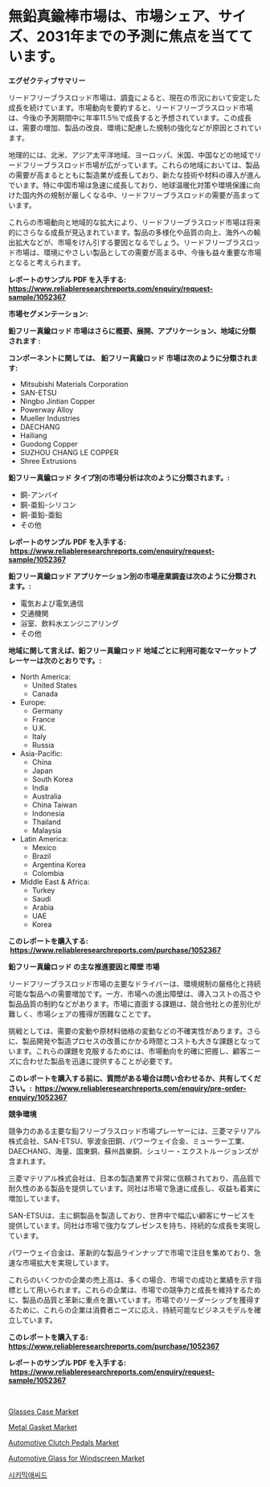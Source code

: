 <p><h1>無鉛真鍮棒市場は、市場シェア、サイズ、2031年までの予測に焦点を当てています。</h1></p><p><strong>エグゼクティブサマリー</strong></p>
<p><p>リードフリーブラスロッド市場は、調査によると、現在の市況において安定した成長を続けています。市場動向を要約すると、リードフリーブラスロッド市場は、今後の予測期間中に年率11.5％で成長すると予想されています。この成長は、需要の増加、製品の改良、環境に配慮した規制の強化などが原因とされています。</p><p>地理的には、北米、アジア太平洋地域、ヨーロッパ、米国、中国などの地域でリードフリーブラスロッド市場が広がっています。これらの地域においては、製品の需要が高まるとともに製造業が成長しており、新たな技術や材料の導入が進んでいます。特に中国市場は急速に成長しており、地球温暖化対策や環境保護に向けた国内外の規制が厳しくなる中、リードフリーブラスロッドの需要が高まっています。</p><p>これらの市場動向と地域的な拡大により、リードフリーブラスロッド市場は将来的にさらなる成長が見込まれています。製品の多様化や品質の向上、海外への輸出拡大などが、市場をけん引する要因となるでしょう。リードフリーブラスロッド市場は、環境にやさしい製品としての需要が高まる中、今後も益々重要な市場となると考えられます。</p></p>
<p><strong>レポートのサンプル PDF を入手する: <a href="https://www.reliableresearchreports.com/enquiry/request-sample/1052367">https://www.reliableresearchreports.com/enquiry/request-sample/1052367</a></strong></p>
<p><strong>市場セグメンテーション:</strong></p>
<p><strong> 鉛フリー真鍮ロッド 市場はさらに概要、展開、アプリケーション、地域に分類されます :</strong></p>
<p><strong>コンポーネントに関しては、 鉛フリー真鍮ロッド 市場は次のように分類されます: &nbsp;</strong></p>
<p><ul><li>Mitsubishi Materials Corporation</li><li>SAN-ETSU</li><li>Ningbo Jintian Copper</li><li>Powerway Alloy</li><li>Mueller Industries</li><li>DAECHANG</li><li>Hailiang</li><li>Guodong Copper</li><li>SUZHOU CHANG LE COPPER</li><li>Shree Extrusions</li></ul></p>
<p><strong> 鉛フリー真鍮ロッド タイプ別の市場分析は次のように分類されます。:</strong></p>
<p><ul><li>銅-アンバイ</li><li>銅-亜鉛-シリコン</li><li>銅-亜鉛-亜鉛</li><li>その他</li></ul></p>
<p><strong>レポートのサンプル PDF を入手する: &nbsp;<a href="https://www.reliableresearchreports.com/enquiry/request-sample/1052367">https://www.reliableresearchreports.com/enquiry/request-sample/1052367</a></strong></p>
<p><strong> 鉛フリー真鍮ロッド アプリケーション別の市場産業調査は次のように分類されます。:</strong></p>
<p><ul><li>電気および電気通信</li><li>交通機関</li><li>浴室、飲料水エンジニアリング</li><li>その他</li></ul></p>
<p><strong>地域に関して言えば、鉛フリー真鍮ロッド 地域ごとに利用可能なマーケットプレーヤーは次のとおりです。:</strong></p>
<p><ul>
    <li>
        North America:
        <ul>
            <li>United States</li>
            <li>Canada</li>
        </ul>
    </li>
    <li>
        Europe:
        <ul>
            <li>Germany</li>
            <li>France</li>
            <li>U.K.</li>
            <li>Italy</li>
            <li>Russia</li>
        </ul>
    </li>
    <li>
        Asia-Pacific:
        <ul>
            <li>China</li>
            <li>Japan</li>
            <li>South Korea</li>
            <li>India</li>
            <li>Australia</li>
            <li>China Taiwan</li>
            <li>Indonesia</li>
            <li>Thailand</li>
            <li>Malaysia</li>
        </ul>
    </li>
    <li>
        Latin America:
        <ul>
            <li>Mexico</li>
            <li>Brazil</li>
            <li>Argentina Korea</li>
            <li>Colombia</li>
        </ul>
    </li>
    <li>
        Middle East & Africa:
        <ul>
            <li>Turkey</li>
            <li>Saudi</li>
            <li>Arabia</li>
            <li>UAE</li>
            <li>Korea</li>
        </ul>
    </li>
    </ul></p>
<p><strong>このレポートを購入する: &nbsp;<a href="https://www.reliableresearchreports.com/purchase/1052367">https://www.reliableresearchreports.com/purchase/1052367</a></strong></p>
<p><strong>鉛フリー真鍮ロッド の主な推進要因と障壁 市場</strong></p>
<p><p>リードフリーブラスロッド市場の主要なドライバーは、環境規制の厳格化と持続可能な製品への需要増加です。一方、市場への進出障壁は、導入コストの高さや製品品質の制約などがあります。市場に直面する課題は、競合他社との差別化が難しく、市場シェアの獲得が困難なことです。</p><p>挑戦としては、需要の変動や原材料価格の変動などの不確実性があります。さらに、製品開発や製造プロセスの改善にかかる時間とコストも大きな課題となっています。これらの課題を克服するためには、市場動向を的確に把握し、顧客ニーズに合わせた製品を迅速に提供することが必要です。</p></p>
<p><strong>このレポートを購入する前に、質問がある場合は問い合わせるか、共有してください。:&nbsp; <a href="https://www.reliableresearchreports.com/enquiry/pre-order-enquiry/1052367">https://www.reliableresearchreports.com/enquiry/pre-order-enquiry/1052367</a></strong></p>
<p><strong>競争環境</strong></p>
<p><p>競争力のある主要な鉛フリーブラスロッド市場プレーヤーには、三菱マテリアル株式会社、SAN-ETSU、寧波金田銅、パワーウェイ合金、ミューラー工業、DAECHANG、海量、国東銅、蘇州昌樂銅、シュリー・エクストルージョンズが含まれます。</p><p>三菱マテリアル株式会社は、日本の製造業界で非常に信頼されており、高品質で耐久性のある製品を提供しています。同社は市場で急速に成長し、収益も着実に増加しています。</p><p>SAN-ETSUは、主に銅製品を製造しており、世界中で幅広い顧客にサービスを提供しています。同社は市場で強力なプレゼンスを持ち、持続的な成長を実現しています。</p><p>パワーウェイ合金は、革新的な製品ラインナップで市場で注目を集めており、急速な市場拡大を実現しています。</p><p>これらのいくつかの企業の売上高は、多くの場合、市場での成功と業績を示す指標として用いられます。これらの企業は、市場での競争力と成長を維持するために、製品の品質と革新に重点を置いています。市場でのリーダーシップを獲得するために、これらの企業は消費者ニーズに応え、持続可能なビジネスモデルを確立しています。</p></p>
<p><strong>このレポートを購入する: &nbsp; <a href="https://www.reliableresearchreports.com/purchase/1052367">https://www.reliableresearchreports.com/purchase/1052367</a></strong></p>
<p><strong>レポートのサンプル PDF を入手する: &nbsp;<a href="https://www.reliableresearchreports.com/enquiry/request-sample/1052367">https://www.reliableresearchreports.com/enquiry/request-sample/1052367</a></strong><strong></strong></p>
<p>&nbsp;</p>
<p><p><a href="https://meowing-canidae-761.notion.site/Glasses-Case-Market-Size-Growth-Outlook-from-2024-to-2031-projecting-at-Market-s-Trends-Analysis-b-1885de503b3f470fa6f989bb463eb523">Glasses Case Market</a></p><p><a href="https://sudsy-motorcycle-bbc.notion.site/Metal-Gasket-Market-Share-Market-New-Trends-Analysis-Report-By-Type-By-Application-By-End-use-B-22e39c1c709749038b26358a2b6a7d5a">Metal Gasket Market</a></p><p><a href="https://github.com/RoccoManning/Market-Research-Report-List-3/blob/main/automotive-clutch-pedals-market.md">Automotive Clutch Pedals Market</a></p><p><a href="https://view.publitas.com/reportprime-1/automotive-glass-for-windscreen-market-size-evaluating-its-market-trends-growth-and-projections-2023-2030/">Automotive Glass for Windscreen Market</a></p><p><a href="https://github.com/vs019sa3m8x/Market-Research-Report-List-1/blob/main/7433330188533.md">시키믹애씨드</a></p></p>